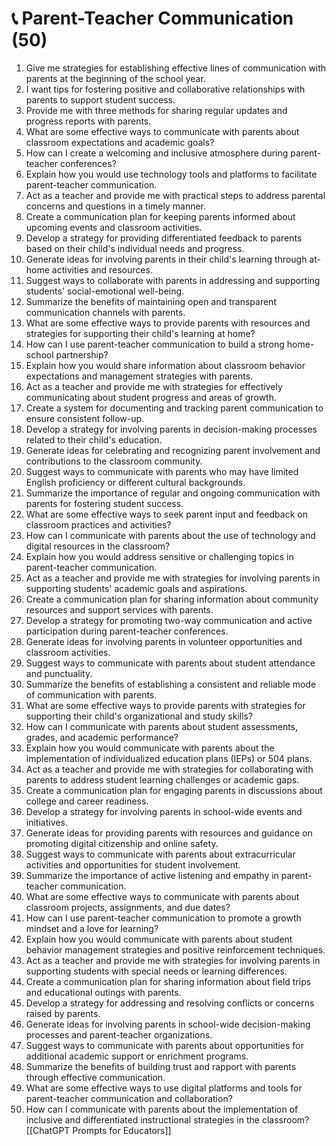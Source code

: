 # 📞 Parent-Teacher Communication (50)

1. Give me strategies for establishing effective lines of communication with parents at the beginning of the school year.
2. I want tips for fostering positive and collaborative relationships with parents to support student success.
3. Provide me with three methods for sharing regular updates and progress reports with parents.
4. What are some effective ways to communicate with parents about classroom expectations and academic goals?
5. How can I create a welcoming and inclusive atmosphere during parent-teacher conferences?
6. Explain how you would use technology tools and platforms to facilitate parent-teacher communication.
7. Act as a teacher and provide me with practical steps to address parental concerns and questions in a timely manner.
8. Create a communication plan for keeping parents informed about upcoming events and classroom activities.
9. Develop a strategy for providing differentiated feedback to parents based on their child's individual needs and progress.
10. Generate ideas for involving parents in their child's learning through at-home activities and resources.
11. Suggest ways to collaborate with parents in addressing and supporting students' social-emotional well-being.
12. Summarize the benefits of maintaining open and transparent communication channels with parents.
13. What are some effective ways to provide parents with resources and strategies for supporting their child's learning at home?
14. How can I use parent-teacher communication to build a strong home-school partnership?
15. Explain how you would share information about classroom behavior expectations and management strategies with parents.
16. Act as a teacher and provide me with strategies for effectively communicating about student progress and areas of growth.
17. Create a system for documenting and tracking parent communication to ensure consistent follow-up.
18. Develop a strategy for involving parents in decision-making processes related to their child's education.
19. Generate ideas for celebrating and recognizing parent involvement and contributions to the classroom community.
20. Suggest ways to communicate with parents who may have limited English proficiency or different cultural backgrounds.
21. Summarize the importance of regular and ongoing communication with parents for fostering student success.
22. What are some effective ways to seek parent input and feedback on classroom practices and activities?
23. How can I communicate with parents about the use of technology and digital resources in the classroom?
24. Explain how you would address sensitive or challenging topics in parent-teacher communication.
25. Act as a teacher and provide me with strategies for involving parents in supporting students' academic goals and aspirations.
26. Create a communication plan for sharing information about community resources and support services with parents.
27. Develop a strategy for promoting two-way communication and active participation during parent-teacher conferences.
28. Generate ideas for involving parents in volunteer opportunities and classroom activities.
29. Suggest ways to communicate with parents about student attendance and punctuality.
30. Summarize the benefits of establishing a consistent and reliable mode of communication with parents.
31. What are some effective ways to provide parents with strategies for supporting their child's organizational and study skills?
32. How can I communicate with parents about student assessments, grades, and academic performance?
33. Explain how you would communicate with parents about the implementation of individualized education plans (IEPs) or 504 plans.
34. Act as a teacher and provide me with strategies for collaborating with parents to address student learning challenges or academic gaps.
35. Create a communication plan for engaging parents in discussions about college and career readiness.
36. Develop a strategy for involving parents in school-wide events and initiatives.
37. Generate ideas for providing parents with resources and guidance on promoting digital citizenship and online safety.
38. Suggest ways to communicate with parents about extracurricular activities and opportunities for student involvement.
39. Summarize the importance of active listening and empathy in parent-teacher communication.
40. What are some effective ways to communicate with parents about classroom projects, assignments, and due dates?
41. How can I use parent-teacher communication to promote a growth mindset and a love for learning?
42. Explain how you would communicate with parents about student behavior management strategies and positive reinforcement techniques.
43. Act as a teacher and provide me with strategies for involving parents in supporting students with special needs or learning differences.
44. Create a communication plan for sharing information about field trips and educational outings with parents.
45. Develop a strategy for addressing and resolving conflicts or concerns raised by parents.
46. Generate ideas for involving parents in school-wide decision-making processes and parent-teacher organizations.
47. Suggest ways to communicate with parents about opportunities for additional academic support or enrichment programs.
48. Summarize the benefits of building trust and rapport with parents through effective communication.
49. What are some effective ways to use digital platforms and tools for parent-teacher communication and collaboration?
50. How can I communicate with parents about the implementation of inclusive and differentiated instructional strategies in the classroom?
[[ChatGPT Prompts for Educators]]